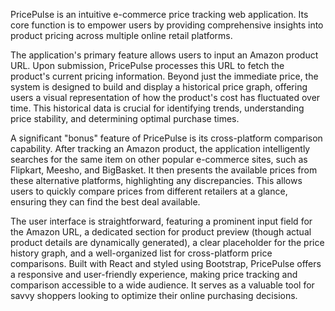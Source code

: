 PricePulse is an intuitive e-commerce price tracking web application. Its core function is to empower users by providing comprehensive insights into product pricing across multiple online retail platforms.

The application's primary feature allows users to input an Amazon product URL. Upon submission, PricePulse processes this URL to fetch the product's current pricing information. Beyond just the immediate price, the system is designed to build and display a historical price graph, offering users a visual representation of how the product's cost has fluctuated over time. This historical data is crucial for identifying trends, understanding price stability, and determining optimal purchase times.

A significant "bonus" feature of PricePulse is its cross-platform comparison capability. After tracking an Amazon product, the application intelligently searches for the same item on other popular e-commerce sites, such as Flipkart, Meesho, and BigBasket. It then presents the available prices from these alternative platforms, highlighting any discrepancies. This allows users to quickly compare prices from different retailers at a glance, ensuring they can find the best deal available.

The user interface is straightforward, featuring a prominent input field for the Amazon URL, a dedicated section for product preview (though actual product details are dynamically generated), a clear placeholder for the price history graph, and a well-organized list for cross-platform price comparisons. Built with React and styled using Bootstrap, PricePulse offers a responsive and user-friendly experience, making price tracking and comparison accessible to a wide audience. It serves as a valuable tool for savvy shoppers looking to optimize their online purchasing decisions.
